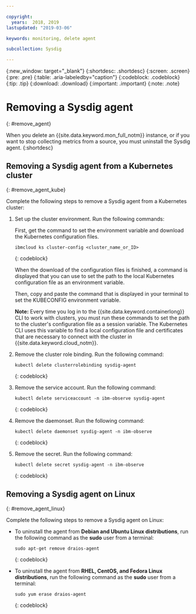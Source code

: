 ```yaml
---

copyright:
  years:  2018, 2019
lastupdated: "2019-03-06"

keywords: monitoring, delete agent

subcollection: Sysdig

---
```


{:new_window: target="_blank"}
{:shortdesc: .shortdesc}
{:screen: .screen}
{:pre: .pre}
{:table: .aria-labeledby="caption"}
{:codeblock: .codeblock}
{:tip: .tip}
{:download: .download}
{:important: .important}
{:note: .note}

# Removing a Sysdig agent
{: #remove_agent}

When you delete an {{site.data.keyword.mon_full_notm}} instance, or if you want to stop collecting metrics from a source, you must uninstall the Sysdig agent.
{:shortdesc}


## Removing a Sysdig agent from a Kubernetes cluster
{: #remove_agent_kube}

Complete the following steps to remove a Sysdig agent from a Kubernetes cluster:

1. Set up the cluster environment. Run the following commands:

    First, get the command to set the environment variable and download the Kubernetes configuration files.

    ```
    ibmcloud ks cluster-config <cluster_name_or_ID>
    ```
    {: codeblock}

    When the download of the configuration files is finished, a command is displayed that you can use to set the path to the local Kubernetes configuration file as an environment variable.

    Then, copy and paste the command that is displayed in your terminal to set the KUBECONFIG environment variable.

    **Note:** Every time you log in to the {{site.data.keyword.containerlong}} CLI to work with clusters, you must run these commands to set the path to the cluster's configuration file as a session variable. The Kubernetes CLI uses this variable to find a local configuration file and certificates that are necessary to connect with the cluster in {{site.data.keyword.cloud_notm}}.

2. Remove the cluster role binding. Run the following command:

    ```
    kubectl delete clusterrolebinding sysdig-agent
    ```
    {: codeblock}

3. Remove the service account. Run the following command:

    ```
    kubectl delete serviceaccount -n ibm-observe sysdig-agent
    ```
    {: codeblock}

4. Remove the daemonset. Run the following command:

    ```
    kubectl delete daemonset sysdig-agent -n ibm-observe
    ```
    {: codeblock}

5. Remove the secret. Run the following command:

    ```
    kubectl delete secret sysdig-agent -n ibm-observe
    ```
    {: codeblock}




## Removing a Sysdig agent on Linux
{: #remove_agent_linux}

Complete the following steps to remove a Sysdig agent on Linux:

* To uninstall the agent from **Debian and Ubuntu Linux distributions**, run the following command as the **sudo** user from a terminal:

    ```
    sudo apt-get remove draios-agent
    ```
    {: codeblock}

* To uninstall the agent from **RHEL, CentOS, and Fedora Linux distributions**, run the following command as the **sudo** user from a terminal:

    ```
    sudo yum erase draios-agent
    ```
    {: codeblock}



